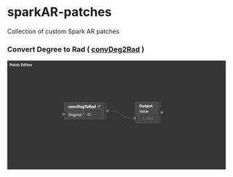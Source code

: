 # sparkAR-patches
Collection of custom Spark AR patches

### Convert Degree to Rad ( [convDeg2Rad](https://github.com/hongweitang/sparkAR-patches/blob/master/HON-convDeg2Rad.arp) )

![convDeg2Rad](https://github.com/hongweitang/sparkAR-patches/blob/master/HON-convDeg2Rad-preview.PNG)

